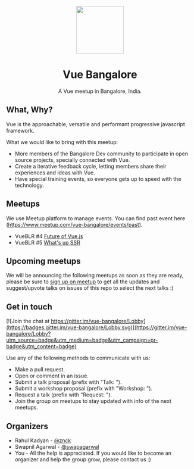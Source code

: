 <div align="center" style="text-align: center">
  <img src="https://vuejs.org/images/logo.png" width="128" />
  <h1>Vue Bangalore</h1>
  <p>A Vue meetup in Bangalore, India.</p>
</div>

## What, Why?

Vue is the approachable, versatile and performant progressive javascript framework.

What we would like to bring with this meetup:

  - More members of the Bangalore Dev community to participate in open source projects, specially connected with Vue.
  - Create a iterative feedback cycle, letting members share their experiences and ideas with Vue.
  - Have special training events, so everyone gets up to speed with the technology.

## Meetups

We use Meetup platform to manage events. You can find past event here (https://www.meetup.com/vue-bangalore/events/past).

- VueBLR #4 [Future of Vue.js](04-future-of-vue.js)
- VueBLR #5 [What's up SSR](05-whats-up-ssr)

## Upcoming meetups

We will be announcing the following meetups as soon as they are ready, please be sure to [sign up on meetup](https://www.meetup.com/vue-bangalore/) to get all the updates and suggest/upvote talks on issues of this repo to select the next talks :)

## Get in touch

[![Join the chat at https://gitter.im/vue-bangalore/Lobby](https://badges.gitter.im/vue-bangalore/Lobby.svg)](https://gitter.im/vue-bangalore/Lobby?utm_source=badge&utm_medium=badge&utm_campaign=pr-badge&utm_content=badge)

Use any of the following methods to communicate with us:

  - Make a pull request.
  - Open or comment in an issue.
  - Submit a talk proposal (prefix with "Talk: ").
  - Submit a workshop proposal (prefix with "Workshop: ").
  - Request a talk (prefix with "Request: ").
  - Join the group on meetups to stay updated with info of the next meetups.

## Organizers

  - Rahul Kadyan - [@znck](https://github.com/znck)
  - Swapnil Agarwal - [@swapagarwal](https://github.com/swapagarwal)
  - You - All the help is appreciated. If you would like to become an organizer and help the group grow, please contact us :) 

